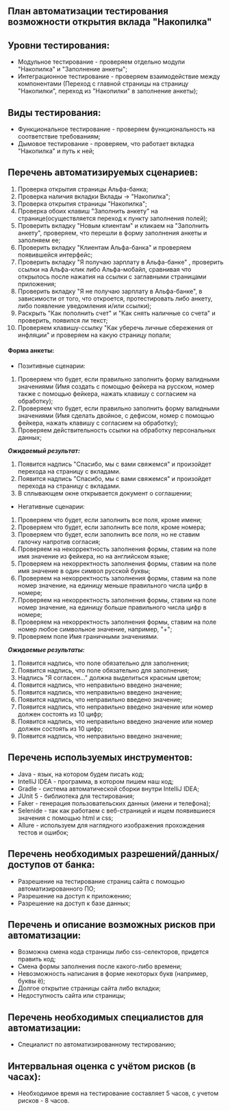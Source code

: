## План автоматизации тестирования возможности открытия вклада "Накопилка"

## Уровни тестирования: 
* Модульное тестирование - проверяем отдельно модули "Накопилка" и "Заполнение анкеты";
* Интеграционное тестирование - проверяем взаимодействие между компонентами (Переход с главной страницы на страницу "Накопилки", переход из "Накопилки" в заполнение анкеты);

## Виды тестирования: 
* Функциональное тестирование - проверяем функциональность на соответствие требованиям;
* Дымовое тестирование - проверяем, что работает вкладка "Накопилка" и путь к ней;

## Перечень автоматизируемых сценариев:
 
1. Проверка открытия страницы Альфа-банка;
1. Проверка наличия вкладки Вклады -> "Накопилка";
1. Проверка открытия страницы "Накопилка";
1. Проверка обоих клавиш "Заполнить анкету" на странице(осуществляется переход к пункту заполнения полей);
1. Проверить вкладку "Новым клиентам" и кликаем на "Заполнить анкету", проверяем, что перешли в форму заполнения анкеты и заполняем ее;
1. Проверить вкладку "Клиентам Альфа-банка" и проверяем появившейся интерфейс;
1. Проверить вкладку "Я получаю зарплату в Альфа-банке" , проверить ссылки на Альфа-клик либо Альфа-мобайл, сравнивая что открылось после нажатия на ссылки с заглавными страницами приложения;
1. Проверить вкладку "Я не получаю зарплату в Альфа-банке", в зависимости от того, что откроется, протестировать либо анкету, либо появление уведомления и/или ссылки);
1. Раскрыть "Как пополнить счет" и "Как снять наличные со счета" и проверить, появился ли текст;
1. Проверяем клавишу-ссылку "Как уберечь личные сбережения от инфляции" и проверяем на какую страницу попали;

#### Форма анкеты:
* Позитивные сценарии: 
1. Проверяем что будет, если правильно заполнить форму валидными значениями (Имя создать с помощью фейкера на русском, номер также с помощью фейкера, нажать клавишу с согласием на обработку);
1. Проверяем что будет, если правильно заполнить форму валидными значениями (Имя сделать двойное, с дефисом, номер с помощью фейкера, нажать клавишу с согласием на обработку);
1. Проверяем действительность ссылки на обработку персональных данных;

**_Ожидаемый результат:_**
1. Появится надпись "Спасибо, мы с вами свяжемся" и произойдет перехода на страницу с вкладами.
1. Появится надпись "Спасибо, мы с вами свяжемся" и произойдет перехода на страницу с вкладами.
1. В сплывающем окне открывается документ о соглашении;

* Негативные сценарии:
1. Проверяем что будет, если заполнить все поля, кроме имени;
1. Проверяем что будет, если заполнить все поля, кроме номера;
1. Проверяем что будет, если заполнить все поля, но не ставим галочку напротив согласия;
1. Проверяем на некорректность заполнения формы, ставим на поле имя значение из фейкера, но на английском языке;
1. Проверяем на некорректность заполнения формы, ставим на поле имя значение в один символ русской буквы;
1. Проверяем на некорректность заполнения формы, ставим на поле номер значение, на единицу меньше правильного числа цифр в номере;
1. Проверяем на некорректность заполнения формы, ставим на поле номер значение, на единицу больше правильного числа цифр в номере;
1. Проверяем на некорректность заполнения формы, ставим на поле номер любое символьное значение, например, "+";
1. Проверяем поле Имя граничными значениями.

**_Ожидаемые результаты:_**
1. Появится надпись, что поле обязательно для заполнения;
1. Появится надпись, что поле обязательно для заполнения;
1. Надпись "Я согласен…" должна выделиться красным цветом;
1. Появится надпись, что неправильно введено значение;
1. Появится надпись, что неправильно введено значение;
1. Появится надпись, что неправильно введено значение;
1. Появится надпись, что неправильно введено значение или номер должен состоять из 10 цифр;
1. Появится надпись, что неправильно введено значение или номер должен состоять из 10 цифр;
1. Появится надпись, что неправильно введено значение;

## Перечень используемых инструментов:
* Java - язык, на котором будем писать код;
* IntelliJ IDEA - программа, в котором пишем наш код;
* Gradle - система автоматической сборки внутри IntelliJ IDEA;
* JUnit 5 - библиотека для тестирования;
* Faker - генерация пользовательских данных (имени и телефона);
* Selenide - так как работаем с веб-страницей и ищем появившиеся значения с помощью html и css;
* Allure - используем для наглядного изображения прохождения тестов и ошибок;
 
## Перечень необходимых разрешений/данных/доступов от банка:
* Разрешение на тестирование страниц сайта с помощью автоматизированного ПО;
* Разрешение на доступ к приложению;
* Разрешение на доступ к базе данных;

## Перечень и описание возможных рисков при автоматизации:
* Возможна смена кода страницы либо css-селекторов, придется править код;
* Смена формы заполнения после какого-либо времени;
* Невозможность написания в форме некоторых букв (например, буквы ё);
* Долгое открытие страницы сайта либо вкладки;
* Недоступность сайта или страницы;
 
## Перечень необходимых специалистов для автоматизации:
* Специалист по автоматизированному тестированию;

## Интервальная оценка с учётом рисков (в часах):
* Необходимое время на тестирование составляет 5 часов, с учетом рисков - 8 часов. 

